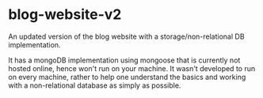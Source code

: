 # blog-website-v2
An updated version of the blog website with a storage/non-relational DB implementation.

It has a mongoDB implementation using mongoose that is currently not hosted online, hence won't run on your machine. 
It wasn't developed to run on every machine, rather to help one understand the basics and working with a non-relational database as simply as possible.
